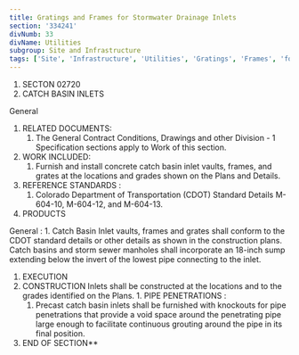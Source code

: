 ```yaml
---
title: Gratings and Frames for Stormwater Drainage Inlets
section: '334241'
divNumb: 33
divName: Utilities
subgroup: Site and Infrastructure
tags: ['Site', 'Infrastructure', 'Utilities', 'Gratings', 'Frames', 'for', 'Stormwater', 'Drainage', 'Inlets']
---
```


   1. SECTON 02720
   1. CATCH BASIN INLETS

General
   1. RELATED DOCUMENTS:
      1. The General Contract Conditions, Drawings and other Division - 1 Specification sections apply to Work of this section.
   1. WORK INCLUDED:
      1. Furnish and install concrete catch basin inlet vaults, frames, and grates at the locations and grades shown on the Plans and Details.
   1. REFERENCE STANDARDS :
      1. Colorado Department of Transportation (CDOT) Standard Details M-604-10, M-604-12, and M-604-13.
   1. PRODUCTS

General
:
      1. Catch Basin Inlet vaults, frames and grates shall conform to the CDOT standard details or other details as shown in the construction plans. Catch basins and storm sewer manholes shall incorporate an 18-inch sump extending below the invert of the lowest pipe connecting to the inlet.
   1. EXECUTION
   1. CONSTRUCTION Inlets shall be constructed at the locations and to the grades identified on the Plans.
    1. PIPE PENETRATIONS :
       1. Precast catch basin inlets shall be furnished with knockouts for pipe penetrations that provide a void space around the penetrating pipe large enough to facilitate continuous grouting around the pipe in its final position.
1. END OF SECTION** 


